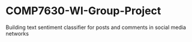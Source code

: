 # COMP7630-WI-Group-Project
Building text sentiment classifier for posts and comments in social media networks
